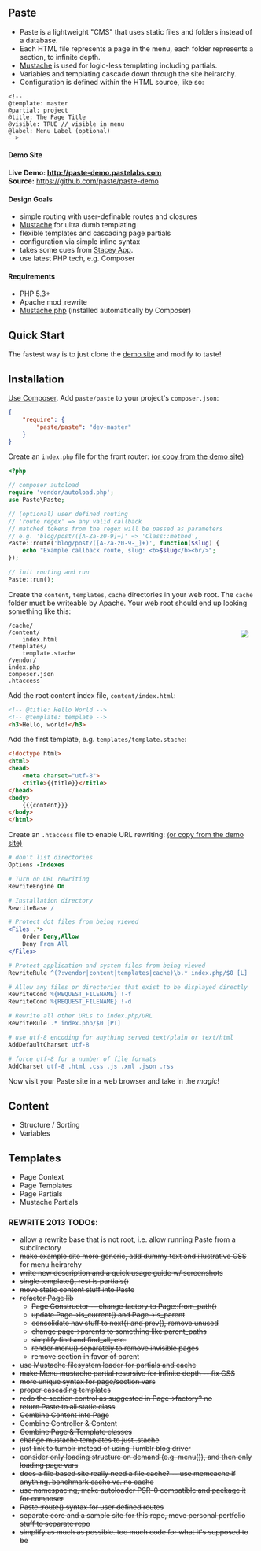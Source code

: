 ## Paste

- Paste is a lightweight "CMS" that uses static files and folders instead of a database.
- Each HTML file represents a page in the menu, each folder represents a section, to infinite depth.
- [Mustache](http://mustache.github.io/) is used for logic-less templating including partials.
- Variables and templating cascade down through the site heirarchy.
- Configuration is defined within the HTML source, like so:

```
<!--  
@template: master  
@partial: project  
@title: The Page Title  
@visible: TRUE // visible in menu  
@label: Menu Label (optional)  
-->
```

#### Demo Site
**Live Demo: http://paste-demo.pastelabs.com**  
**Source:** https://github.com/paste/paste-demo  


#### Design Goals

- simple routing with user-definable routes and closures
- [Mustache](http://mustache.github.io/) for ultra dumb templating
- flexible templates and cascading page partials
- configuration via simple inline syntax
- takes some cues from [Stacey App](http://www.staceyapp.com/). 
- use latest PHP tech, e.g. Composer

#### Requirements

- PHP 5.3+
- Apache mod_rewrite
- [Mustache.php](https://github.com/bobthecow/mustache.php) (installed automatically by Composer)

## Quick Start

The fastest way is to just clone the [demo site](https://github.com/paste/paste-demo) and modify to taste!


## Installation

[Use Composer](http://getcomposer.org/). Add `paste/paste` to your project's `composer.json`:
```json
{
    "require": {
        "paste/paste": "dev-master"
    }
}
```

Create an `index.php` file for the front router:
[(or copy from the demo site)](https://github.com/paste/paste-demo/blob/master/index.php)

```php
<?php

// composer autoload
require 'vendor/autoload.php';
use Paste\Paste;

// (optional) user defined routing
// 'route regex' => any valid callback
// matched tokens from the regex will be passed as parameters
// e.g. 'blog/post/([A-Za-z0-9]+)' => 'Class::method',
Paste::route('blog/post/([A-Za-z0-9-_]+)', function($slug) { 
	echo "Example callback route, slug: <b>$slug</b><br/>";
});

// init routing and run
Paste::run();
```
Create the `content`, `templates`, `cache` directories in your web root. The `cache` folder must be writeable by Apache. Your web root should end up looking something like this:

<img src="https://raw.github.com/paste/paste-demo/master/assets/images/content-example.png" align="right" style="margin: 15px;">

```
/cache/
/content/
	index.html
/templates/
	template.stache
/vendor/
index.php
composer.json
.htaccess
```

Add the root content index file, `content/index.html`:

```html
<!-- @title: Hello World -->
<!-- @template: template -->
<h3>Hello, world!</h3>
```

Add the first template, e.g. `templates/template.stache`:

```html
<!doctype html>
<html>
<head>
	<meta charset="utf-8">
	<title>{{title}}</title>
</head>
<body>
	{{{content}}}
</body>
</html>
```

Create an `.htaccess` file to enable URL rewriting:
[(or copy from the demo site)](https://github.com/paste/paste-demo/blob/master/.htaccess) 

```apache
# don't list directories
Options -Indexes

# Turn on URL rewriting
RewriteEngine On

# Installation directory
RewriteBase /

# Protect dot files from being viewed
<Files .*>
	Order Deny,Allow
	Deny From All
</Files>

# Protect application and system files from being viewed
RewriteRule ^(?:vendor|content|templates|cache)\b.* index.php/$0 [L]

# Allow any files or directories that exist to be displayed directly
RewriteCond %{REQUEST_FILENAME} !-f
RewriteCond %{REQUEST_FILENAME} !-d

# Rewrite all other URLs to index.php/URL
RewriteRule .* index.php/$0 [PT]

# use utf-8 encoding for anything served text/plain or text/html
AddDefaultCharset utf-8

# force utf-8 for a number of file formats
AddCharset utf-8 .html .css .js .xml .json .rss
```


Now visit your Paste site in a web browser and take in the _magic_!



## Content
- Structure / Sorting
- Variables

## Templates
- Page Context
- Page Templates
- Page Partials
- Mustache Partials


  
  
  
  
  
  
### REWRITE 2013 TODOs:

- allow a rewrite base that is not root, i.e. allow running Paste from a subdirectory
- ~~make example site more generic, add dummy text and illustrative CSS for menu heirarchy~~
- ~~write new description and a quick usage guide w/ screenshots~~
- ~~single template(), rest is partials()~~
- ~~move static content stuff into Paste~~
- ~~refactor Page lib~~
	- ~~Page Constructor -- change factory to Page::from_path()~~
	- ~~update Page->is_current() and Page->is\_parent~~
	- ~~consolidate nav stuff to next() and prev(), remove unused~~
	- ~~change page->parents to something like parent_paths~~
	- ~~simplify find and find_all, etc.~~
	- ~~render menu() separately to remove invisible pages~~
	- ~~remove section in favor of parent~~
- ~~use Mustache filesystem loader for partials and cache~~
- ~~make Menu mustache partial resursive for infinite depth -- fix CSS~~
- ~~more unique syntax for page/section vars~~
- ~~proper cascading templates~~
- ~~redo the section control as suggested in Page->factory? no~~
- ~~return Paste to all static class~~
- ~~Combine Content into Page~~
- ~~Combine Controller & Content~~
- ~~Combine Page & Template classes~~
- ~~change mustache templates to just .stache~~
- ~~just link to tumblr instead of using Tumblr blog driver~~
- ~~consider only loading structure on demand (e.g. menu()), and then only loading page vars~~
- ~~does a file based site really need a file cache? -- use memcache if anything. benchmark cache vs. no cache~~
- ~~use namespacing, make autoloader PSR-0 compatible and package it for composer~~
- ~~Paste::route() syntax for user defined routes~~
- ~~separate core and a sample site for this repo, move personal portfolio stuff to separate repo~~
- ~~simplify as much as possible. too much code for what it's supposed to be~~

